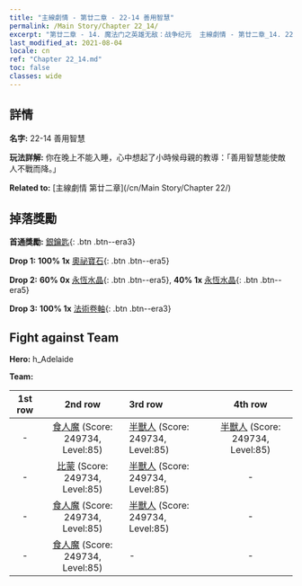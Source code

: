 ```yaml
---
title: "主線劇情 - 第廿二章 - 22-14 善用智慧"
permalink: /Main Story/Chapter 22_14/
excerpt: "第廿二章 - 14. 魔法门之英雄无敌：战争纪元  主線劇情 - 第廿二章_14. 22-14 善用智慧"
last_modified_at: 2021-08-04
locale: cn
ref: "Chapter 22_14.md"
toc: false
classes: wide
---
```


## 詳情

 **名字:** 22-14 善用智慧

 **玩法詳解:** 你在晚上不能入睡，心中想起了小時候母親的教導：「善用智慧能使敵人不戰而降。」

 **Related to:** [主線劇情 第廿二章](/cn/Main Story/Chapter 22/)

## 掉落獎勵

 **首通獎勵:** [銀鑰匙](/cn/Items/con_693/){: .btn .btn--era3}

 **Drop 1:** **100% 1x** [奧祕寶石](/cn/Items/mat_79/){: .btn .btn--era5}

 **Drop 2:** **60% 0x** [永恆水晶](/cn/Items/mat_73/){: .btn .btn--era5}, **40% 1x** [永恆水晶](/cn/Items/mat_73/){: .btn .btn--era5}

 **Drop 3:** **100% 1x** [法術卷軸](/cn/Items/con_694/){: .btn .btn--era3}


## Fight against Team
 **Hero:** h_Adelaide

 **Team:**


  | 1st row | 2nd row | 3rd row | 4th row |
  |:----:|:----:|:----|:----:|
  | - | [食人魔](/cn/units/Ogre/) (Score: 249734, Level:85)  | [半獸人](/cn/units/Orc/) (Score: 249734, Level:85)  | [半獸人](/cn/units/Orc/) (Score: 249734, Level:85)  |
  | - | [比蒙](/cn/units/Behemoth/) (Score: 249734, Level:85)  | [半獸人](/cn/units/Orc/) (Score: 249734, Level:85)  | - |
  | - | [食人魔](/cn/units/Ogre/) (Score: 249734, Level:85)  | [半獸人](/cn/units/Orc/) (Score: 249734, Level:85)  | - |
  | - | [食人魔](/cn/units/Ogre/) (Score: 249734, Level:85)  | - | - |



